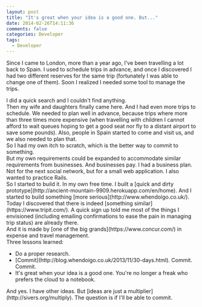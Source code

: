 ```yaml
---
layout: post
title: "It's great when your idea is a good one. But..."
date: 2014-02-26T14:11:36
comments: false
categories: Developer
tags:
  - Developer
---
```


Since I came to London, more than a year ago, I've been travelling a lot back to Spain. I used to schedule trips in advance, and once I discovered I had two different reserves for the same trip (fortunately I was able to change one of them). Soon I realized I needed some tool to manage the trips.
<div>
</div><div>I did a quick search and I couldn't find anything.
<div>
</div><div>Then my wife and daughters finally came here. And I had even more trips to schedule. We needed to plan well in advance, because trips where more than three times more expensive (when travelling with children I cannot afford to wait queues hoping to get a good seat nor fly to a distant airport to save some pounds). Also, people in Spain started to come and visit us, and we also needed to plan that.</div><div>
</div><div>So I had my own itch to scratch, which is the better way to commit to something.&nbsp;</div><div>
</div><div>But my own requirements could be expanded to accommodate similar requirements from businesses. And businesses pay. I had a business plan. Not for the next social network, but for a small web application. I also wanted to practice Rails.&nbsp;</div><div>
</div><div>So I started to build it. In my own free time. I built a [quick and dirty prototype](http://ancient-mountain-9909.herokuapp.com/en/home). And I started to build something [more serious](http://www.whendoigo.co.uk/).&nbsp;</div><div>
</div><div>Today I discovered that there is indeed [something similar](https://www.tripit.com/). A quick sign up told me most of the things I envisioned (including emailing confirmations to ease the pain in managing trip status) are already there.&nbsp;</div><div>
</div><div>And it is made by [one of the big grands](https://www.concur.com/) in expense and travel management.</div><div>
</div><div>Three lessons learned:</div><div><ul><li>Do a proper research.</li><li>[Commit](http://blog.whendoigo.co.uk/2013/11/30-days.html). Commit. Commit.</li><li>It's great when your idea is a good one. You're no longer a freak who prefers the cloud to a notebook.</li></ul><div>And yes. I have other ideas. But [ideas are just a multiplier](http://sivers.org/multiply). The question is if I'll be able to commit.</div></div></div>
